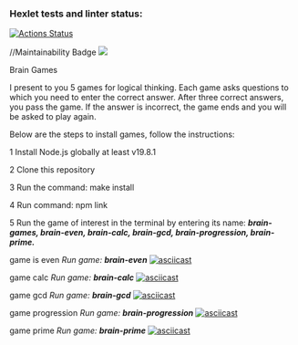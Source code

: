 ### Hexlet tests and linter status:

[![Actions Status](https://github.com/canekg/frontend-project-44/workflows/hexlet-check/badge.svg)](https://github.com/canekg/frontend-project-44/actions)

//Maintainability Badge
<a href="https://codeclimate.com/github/canekg/frontend-project-44/maintainability"><img src="https://api.codeclimate.com/v1/badges/f5544dd39ebb0550b757/maintainability" /></a>

Brain Games

I present to you 5 games for logical thinking. Each game asks questions to which you need to enter the correct answer. After three correct answers, you pass the game. If the answer is incorrect, the game ends and you will be asked to play again.

Below are the steps to install games, follow the instructions:

1 Install Node.js globally at least v19.8.1

2 Clone this repository

3 Run the command: make install

4 Run command: npm link

5 Run the game of interest in the terminal by entering its name: _**brain-games, brain-even, brain-calc, brain-gcd, brain-progression, brain-prime.**_

game is even
_Run game: **brain-even**_
[![asciicast](https://asciinema.org/a/P19fFJQo8z9gXWqgQMlnsVnRm.svg)](https://asciinema.org/a/P19fFJQo8z9gXWqgQMlnsVnRm)

game calc
_Run game: **brain-calc**_
[![asciicast](https://asciinema.org/a/bYpJmBd28O7uUPMH6O0Kp8Xeg.svg)](https://asciinema.org/a/bYpJmBd28O7uUPMH6O0Kp8Xeg)

game gcd
_Run game: **brain-gcd**_
[![asciicast](https://asciinema.org/a/XIMqgvOXezM95C5wg7DEeSMPv.svg)](https://asciinema.org/a/XIMqgvOXezM95C5wg7DEeSMPv)

game progression
_Run game: **brain-progression**_
[![asciicast](https://asciinema.org/a/vGq6p3BJC9pnqepbL4Zgj7hhX.svg)](https://asciinema.org/a/vGq6p3BJC9pnqepbL4Zgj7hhX)

game prime
_Run game: **brain-prime**_
[![asciicast](https://asciinema.org/a/80nNm6BJWgEsmGM2vzuY7Jp5Z.svg)](https://asciinema.org/a/80nNm6BJWgEsmGM2vzuY7Jp5Z)
